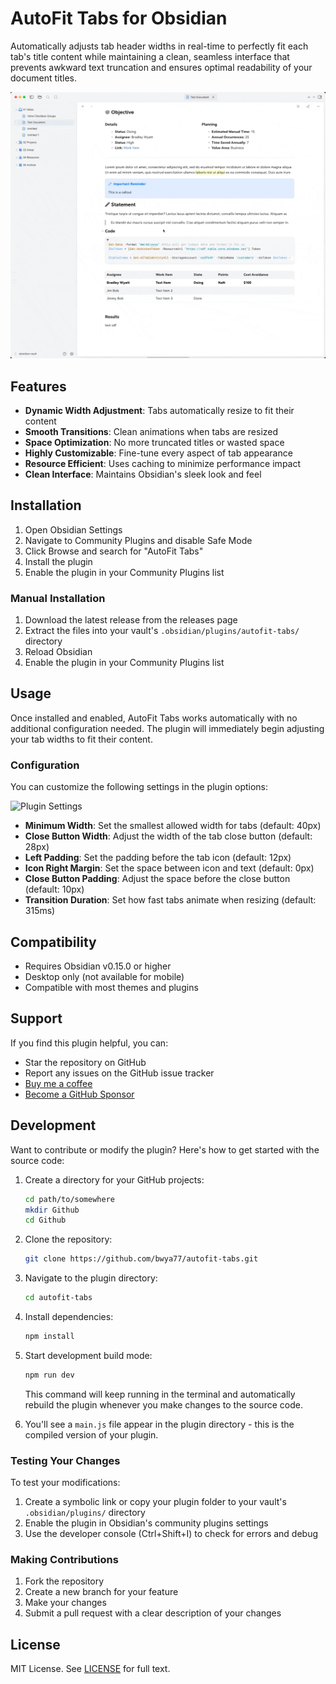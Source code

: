 # AutoFit Tabs for Obsidian

Automatically adjusts tab header widths in real-time to perfectly fit each tab's title content while maintaining a clean, seamless interface that prevents awkward text truncation and ensures optimal readability of your document titles.

![Demo video](/images/demo.gif) 

## Features

- **Dynamic Width Adjustment**: Tabs automatically resize to fit their content
- **Smooth Transitions**: Clean animations when tabs are resized
- **Space Optimization**: No more truncated titles or wasted space
- **Highly Customizable**: Fine-tune every aspect of tab appearance
- **Resource Efficient**: Uses caching to minimize performance impact
- **Clean Interface**: Maintains Obsidian's sleek look and feel

## Installation

1. Open Obsidian Settings
2. Navigate to Community Plugins and disable Safe Mode
3. Click Browse and search for "AutoFit Tabs"
4. Install the plugin
5. Enable the plugin in your Community Plugins list

### Manual Installation

1. Download the latest release from the releases page
2. Extract the files into your vault's `.obsidian/plugins/autofit-tabs/` directory
3. Reload Obsidian
4. Enable the plugin in your Community Plugins list

## Usage

Once installed and enabled, AutoFit Tabs works automatically with no additional configuration needed. The plugin will immediately begin adjusting your tab widths to fit their content.

### Configuration

You can customize the following settings in the plugin options:

![Plugin Settings](/images/settings.png) 

- **Minimum Width**: Set the smallest allowed width for tabs (default: 40px)
- **Close Button Width**: Adjust the width of the tab close button (default: 28px)
- **Left Padding**: Set the padding before the tab icon (default: 12px)
- **Icon Right Margin**: Set the space between icon and text (default: 0px)
- **Close Button Padding**: Adjust the space before the close button (default: 10px)
- **Transition Duration**: Set how fast tabs animate when resizing (default: 315ms)

## Compatibility

- Requires Obsidian v0.15.0 or higher
- Desktop only (not available for mobile)
- Compatible with most themes and plugins

## Support

If you find this plugin helpful, you can:

- Star the repository on GitHub
- Report any issues on the GitHub issue tracker
- [Buy me a coffee](https://buymeacoffee.com/bwya77)
- [Become a GitHub Sponsor](https://github.com/sponsors/bwya77)

## Development

Want to contribute or modify the plugin? Here's how to get started with the source code:

1. Create a directory for your GitHub projects:
   ```bash
   cd path/to/somewhere
   mkdir Github
   cd Github
   ```

2. Clone the repository:
   ```bash
   git clone https://github.com/bwya77/autofit-tabs.git
   ```

3. Navigate to the plugin directory:
   ```bash
   cd autofit-tabs
   ```

4. Install dependencies:
   ```bash
   npm install
   ```

5. Start development build mode:
   ```bash
   npm run dev
   ```
   This command will keep running in the terminal and automatically rebuild the plugin whenever you make changes to the source code.

6. You'll see a `main.js` file appear in the plugin directory - this is the compiled version of your plugin.

### Testing Your Changes

To test your modifications:

1. Create a symbolic link or copy your plugin folder to your vault's `.obsidian/plugins/` directory
2. Enable the plugin in Obsidian's community plugins settings
3. Use the developer console (Ctrl+Shift+I) to check for errors and debug

### Making Contributions

1. Fork the repository
2. Create a new branch for your feature
3. Make your changes
4. Submit a pull request with a clear description of your changes

## License

MIT License. See [LICENSE](https://github.com/bwya77/autofit-tabs/blob/main/LICENSE) for full text.
